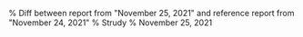 % Diff between report from "November 25, 2021" and reference report from "November 24, 2021"
% Strudy
% November 25, 2021


